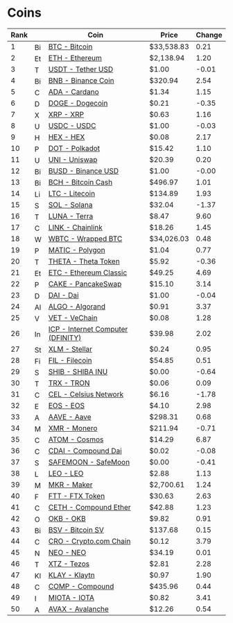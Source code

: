 # Coins

| Rank |     | Coin | Price | Change |
| ---- | --- | ---- | ----- | ------ |
| 1 | <img src="https://cdn.coinranking.com/bOabBYkcX/bitcoin_btc.svg" alt="Bitcoin" width="16px" height="16px" /> |  [BTC - Bitcoin](https://coinranking.com/coin/Qwsogvtv82FCd+bitcoin-btc) | $33,538.83 | 0.21 |
| 2 | <img src="https://cdn.coinranking.com/rk4RKHOuW/eth.svg" alt="Ethereum" width="16px" height="16px" /> |  [ETH - Ethereum](https://coinranking.com/coin/razxDUgYGNAdQ+ethereum-eth) | $2,138.94 | 1.20 |
| 3 | <img src="https://cdn.coinranking.com/mgHqwlCLj/usdt.svg" alt="Tether USD" width="16px" height="16px" /> |  [USDT - Tether USD](https://coinranking.com/coin/HIVsRcGKkPFtW+tetherusd-usdt) | $1.00 | -0.01 |
| 4 | <img src="https://cdn.coinranking.com/B1N19L_dZ/bnb.svg" alt="Binance Coin" width="16px" height="16px" /> |  [BNB - Binance Coin](https://coinranking.com/coin/WcwrkfNI4FUAe+binancecoin-bnb) | $320.94 | 2.54 |
| 5 | <img src="https://cdn.coinranking.com/ryY28nXhW/ada.svg" alt="Cardano" width="16px" height="16px" /> |  [ADA - Cardano](https://coinranking.com/coin/qzawljRxB5bYu+cardano-ada) | $1.34 | 1.15 |
| 6 | <img src="https://cdn.coinranking.com/H1arXIuOZ/doge.svg" alt="Dogecoin" width="16px" height="16px" /> |  [DOGE - Dogecoin](https://coinranking.com/coin/a91GCGd_u96cF+dogecoin-doge) | $0.21 | -0.35 |
| 7 | <img src="https://cdn.coinranking.com/B1oPuTyfX/xrp.svg" alt="XRP" width="16px" height="16px" /> |  [XRP - XRP](https://coinranking.com/coin/-l8Mn2pVlRs-p+xrp-xrp) | $0.63 | 1.16 |
| 8 | <img src="https://cdn.coinranking.com/jkDf8sQbY/usdc.svg" alt="USDC" width="16px" height="16px" /> |  [USDC - USDC](https://coinranking.com/coin/aKzUVe4Hh_CON+usdc-usdc) | $1.00 | -0.03 |
| 9 | <img src="https://cdn.coinranking.com/iseN4Am58/hex-vector.svg" alt="HEX" width="16px" height="16px" /> |  [HEX - HEX](https://coinranking.com/coin/9K7m6ufraZ6gh+hex-hex) | $0.08 | 2.17 |
| 10 | <img src="https://cdn.coinranking.com/RsljYqnbu/polkadot.svg" alt="Polkadot" width="16px" height="16px" /> |  [DOT - Polkadot](https://coinranking.com/coin/25W7FG7om+polkadot-dot) | $15.42 | 1.10 |
| 11 | <img src="https://cdn.coinranking.com/1heSvUgtl/uniswap-v2.svg?size=48x48" alt="Uniswap" width="16px" height="16px" /> |  [UNI - Uniswap](https://coinranking.com/coin/_H5FVG9iW+uniswap-uni) | $20.39 | 0.20 |
| 12 | <img src="https://cdn.coinranking.com/6SJHRfClq/busd.svg" alt="Binance USD" width="16px" height="16px" /> |  [BUSD - Binance USD](https://coinranking.com/coin/vSo2fu9iE1s0Y+binanceusd-busd) | $1.00 | -0.00 |
| 13 | <img src="https://cdn.coinranking.com/By8ziihX7/bch.svg" alt="Bitcoin Cash" width="16px" height="16px" /> |  [BCH - Bitcoin Cash](https://coinranking.com/coin/ZlZpzOJo43mIo+bitcoincash-bch) | $496.97 | 1.01 |
| 14 | <img src="https://cdn.coinranking.com/BUvPxmc9o/ltcnew.svg" alt="Litecoin" width="16px" height="16px" /> |  [LTC - Litecoin](https://coinranking.com/coin/D7B1x_ks7WhV5+litecoin-ltc) | $134.89 | 1.93 |
| 15 | <img src="https://cdn.coinranking.com/yvUG4Qex5/solana.svg" alt="Solana" width="16px" height="16px" /> |  [SOL - Solana](https://coinranking.com/coin/zNZHO_Sjf+solana-sol) | $32.04 | -1.37 |
| 16 | <img src="https://cdn.coinranking.com/F-PJdF8Um/LUNA.svg" alt="Terra" width="16px" height="16px" /> |  [LUNA - Terra](https://coinranking.com/coin/AaQUAs2Mc+terra-luna) | $8.47 | 9.60 |
| 17 | <img src="https://cdn.coinranking.com/9NOP9tOem/chainlink.svg" alt="Chainlink" width="16px" height="16px" /> |  [LINK - Chainlink](https://coinranking.com/coin/VLqpJwogdhHNb+chainlink-link) | $18.26 | 1.45 |
| 18 | <img src="https://cdn.coinranking.com/o3-8cvCHu/wbtc[1].svg" alt="Wrapped BTC" width="16px" height="16px" /> |  [WBTC - Wrapped BTC](https://coinranking.com/coin/x4WXHge-vvFY+wrappedbtc-wbtc) | $34,026.03 | 0.48 |
| 19 | <img src="https://cdn.coinranking.com/HAf8rW3kx/polygon-matic-rebrand.png" alt="Polygon" width="16px" height="16px" /> |  [MATIC - Polygon](https://coinranking.com/coin/uW2tk-ILY0ii+polygon-matic) | $1.04 | 0.77 |
| 20 | <img src="https://cdn.coinranking.com/HJHg2k9Lf/theta.svg" alt="Theta Token" width="16px" height="16px" /> |  [THETA - Theta Token](https://coinranking.com/coin/B42IRxNtoYmwK+thetatoken-theta) | $5.92 | -0.36 |
| 21 | <img src="https://cdn.coinranking.com/rJfyor__W/etc.svg" alt="Ethereum Classic" width="16px" height="16px" /> |  [ETC - Ethereum Classic](https://coinranking.com/coin/hnfQfsYfeIGUQ+ethereumclassic-etc) | $49.25 | 4.69 |
| 22 | <img src="https://cdn.coinranking.com/aRtgdw7bQ/pancakeswap-cake-logo.png" alt="PancakeSwap" width="16px" height="16px" /> |  [CAKE - PancakeSwap](https://coinranking.com/coin/ncYFcP709+pancakeswap-cake) | $15.10 | 3.14 |
| 23 | <img src="https://cdn.coinranking.com/mAZ_7LwOE/mutli-collateral-dai.svg" alt="Dai" width="16px" height="16px" /> |  [DAI - Dai](https://coinranking.com/coin/MoTuySvg7+dai-dai) | $1.00 | -0.04 |
| 24 | <img src="https://cdn.coinranking.com/lzbmCkUGB/algo.svg" alt="Algorand" width="16px" height="16px" /> |  [ALGO - Algorand](https://coinranking.com/coin/TpHE2IShQw-sJ+algorand-algo) | $0.91 | 3.37 |
| 25 | <img src="https://cdn.coinranking.com/B1_TDu9Dm/VEN.svg" alt="VeChain" width="16px" height="16px" /> |  [VET - VeChain](https://coinranking.com/coin/FEbS54wxo4oIl+vechain-vet) | $0.08 | 1.28 |
| 26 | <img src="https://cdn.coinranking.com/1uJ_RVrmC/dfinity-icp.png" alt="Internet Computer (DFINITY)" width="16px" height="16px" /> |  [ICP - Internet Computer (DFINITY)](https://coinranking.com/coin/aMNLwaUbY+internetcomputerdfinity-icp) | $39.98 | 2.02 |
| 27 | <img src="https://cdn.coinranking.com/78CxK1xsp/Stellar_symbol_black_RGB.svg" alt="Stellar" width="16px" height="16px" /> |  [XLM - Stellar](https://coinranking.com/coin/f3iaFeCKEmkaZ+stellar-xlm) | $0.24 | 0.95 |
| 28 | <img src="https://cdn.coinranking.com/vUmvv-IQA/FIL3-filecoin.svg?size=48x48" alt="Filecoin" width="16px" height="16px" /> |  [FIL - Filecoin](https://coinranking.com/coin/ymQub4fuB+filecoin-fil) | $54.85 | 0.51 |
| 29 | <img src="https://cdn.coinranking.com/D69LfI-tm/shib.png" alt="SHIBA INU" width="16px" height="16px" /> |  [SHIB - SHIBA INU](https://coinranking.com/coin/xz24e0BjL+shibainu-shib) | $0.00 | -0.64 |
| 30 | <img src="https://cdn.coinranking.com/behejNqQs/trx.svg" alt="TRON" width="16px" height="16px" /> |  [TRX - TRON](https://coinranking.com/coin/qUhEFk1I61atv+tron-trx) | $0.06 | 0.09 |
| 31 | <img src="https://cdn.coinranking.com/XPU7TeCYD/New-CEL.png" alt="Celsius Network" width="16px" height="16px" /> |  [CEL - Celsius Network](https://coinranking.com/coin/rk5XwL6mIjUDp+celsiusnetwork-cel) | $6.16 | -1.78 |
| 32 | <img src="https://cdn.coinranking.com/PqOYrWSje/eos2.svg" alt="EOS" width="16px" height="16px" /> |  [EOS - EOS](https://coinranking.com/coin/iAzbfXiBBKkR6+eos-eos) | $4.10 | 2.98 |
| 33 | <img src="https://cdn.coinranking.com/4bpYKqV4X/AAVE.png" alt="Aave" width="16px" height="16px" /> |  [AAVE - Aave](https://coinranking.com/coin/ixgUfzmLR+aave-aave) | $298.31 | 0.68 |
| 34 | <img src="https://cdn.coinranking.com/Syz-oSd_Z/xmr.svg" alt="Monero" width="16px" height="16px" /> |  [XMR - Monero](https://coinranking.com/coin/3mVx2FX_iJFp5+monero-xmr) | $211.94 | -0.71 |
| 35 | <img src="https://cdn.coinranking.com/HJzHboruM/atom.svg" alt="Cosmos" width="16px" height="16px" /> |  [ATOM - Cosmos](https://coinranking.com/coin/Knsels4_Ol-Ny+cosmos-atom) | $14.29 | 6.87 |
| 36 | <img src="https://cdn.coinranking.com/aZPPc1MqR/cDAI.svg" alt="Compound Dai" width="16px" height="16px" /> |  [CDAI - Compound Dai](https://coinranking.com/coin/lT__vMO7l+compounddai-cdai) | $0.02 | -0.08 |
| 37 | <img src="https://cdn.coinranking.com/xi6oA8jA4/safemoon.png" alt="SafeMoon" width="16px" height="16px" /> |  [SAFEMOON - SafeMoon](https://coinranking.com/coin/7gHjBh7YK+safemoon-safemoon) | $0.00 | -0.41 |
| 38 | <img src="https://cdn.coinranking.com/12EKqY08r/leo.svg" alt="LEO" width="16px" height="16px" /> |  [LEO - LEO](https://coinranking.com/coin/mqtUpyBxu8O8+leo-leo) | $2.88 | 1.13 |
| 39 | <img src="https://cdn.coinranking.com/sjHfS7jCS/mkrdao.svg" alt="Maker" width="16px" height="16px" /> |  [MKR - Maker](https://coinranking.com/coin/qFakph2rpuMOL+maker-mkr) | $2,700.61 | 1.24 |
| 40 | <img src="https://cdn.coinranking.com/WyBm4_EzM/ftx-exchange.svg" alt="FTX Token" width="16px" height="16px" /> |  [FTT - FTX Token](https://coinranking.com/coin/NfeOYfNcl+ftxtoken-ftt) | $30.63 | 2.63 |
| 41 | <img src="https://cdn.coinranking.com/ZTQUl5jrQ/CETH2.svg" alt="Compound Ether" width="16px" height="16px" /> |  [CETH - Compound Ether](https://coinranking.com/coin/p_GHkOeDNKw0+compoundether-ceth) | $42.88 | 1.23 |
| 42 | <img src="https://cdn.coinranking.com/BJcjC5rCQ/Okex.svg" alt="OKB" width="16px" height="16px" /> |  [OKB - OKB](https://coinranking.com/coin/PDKcptVnzJTmN+okb-okb) | $9.82 | 0.91 |
| 43 | <img src="https://cdn.coinranking.com/388ehh6kq/bitcoin-sv-1.svg" alt="Bitcoin SV" width="16px" height="16px" /> |  [BSV - Bitcoin SV](https://coinranking.com/coin/VcMY11NONHSA0+bitcoinsv-bsv) | $137.68 | 0.15 |
| 44 | <img src="https://cdn.coinranking.com/2o91jm73M/cro.svg" alt="Crypto.com Chain" width="16px" height="16px" /> |  [CRO - Crypto.com Chain](https://coinranking.com/coin/65PHZTpmE55b+cryptocomchain-cro) | $0.12 | 3.79 |
| 45 | <img src="https://cdn.coinranking.com/MgUNVQCeN/neo.svg" alt="NEO" width="16px" height="16px" /> |  [NEO - NEO](https://coinranking.com/coin/cVaOmQWainv7g+neo-neo) | $34.19 | 0.01 |
| 46 | <img src="https://cdn.coinranking.com/HkLUdilQ7/xtz.svg" alt="Tezos" width="16px" height="16px" /> |  [XTZ - Tezos](https://coinranking.com/coin/fsIbGOEJWbzxG+tezos-xtz) | $2.81 | 2.28 |
| 47 | <img src="https://cdn.coinranking.com/cY-BSmXaS/klay.svg" alt="Klaytn" width="16px" height="16px" /> |  [KLAY - Klaytn](https://coinranking.com/coin/M9bj_WrX+klaytn-klay) | $0.97 | 1.90 |
| 48 | <img src="https://cdn.coinranking.com/2es4I0GGs/compound-icon.svg" alt="Compound" width="16px" height="16px" /> |  [COMP - Compound](https://coinranking.com/coin/7Dg6y_Ywg+compound-comp) | $435.96 | 0.44 |
| 49 | <img src="https://cdn.coinranking.com/H1IQ9Bdd-/miota.svg" alt="IOTA" width="16px" height="16px" /> |  [MIOTA - IOTA](https://coinranking.com/coin/LtWwuVANwRzV_+iota-miota) | $0.82 | 3.41 |
| 50 | <img src="https://cdn.coinranking.com/S0C6Cw2-w/avax-avalanche.png" alt="Avalanche" width="16px" height="16px" /> |  [AVAX - Avalanche](https://coinranking.com/coin/dvUj0CzDZ+avalanche-avax) | $12.26 | 0.54 |
